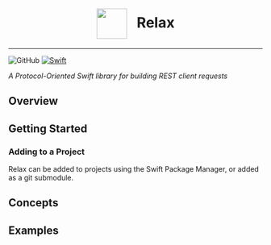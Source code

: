 
<h1 style="text-align: center;"><img src="https://user-images.githubusercontent.com/3507743/82412732-08c9c900-9a29-11ea-9eb4-0f7caea45e6e.png" height="60" style="vertical-align: middle; padding-right: 20px">Relax</h1>

---

![GitHub](https://img.shields.io/github/license/tdeleon/Relax)
[![Swift](https://img.shields.io/badge/Swift-5.2-brightgreen.svg?colorA=orange&colorB=4E4E4E)](https://swift.org)

_A Protocol-Oriented Swift library for building REST client requests_

## Overview

## Getting Started

### Adding to a Project
Relax can be added to projects using the Swift Package Manager, or added as a git submodule.


## Concepts

## Examples
